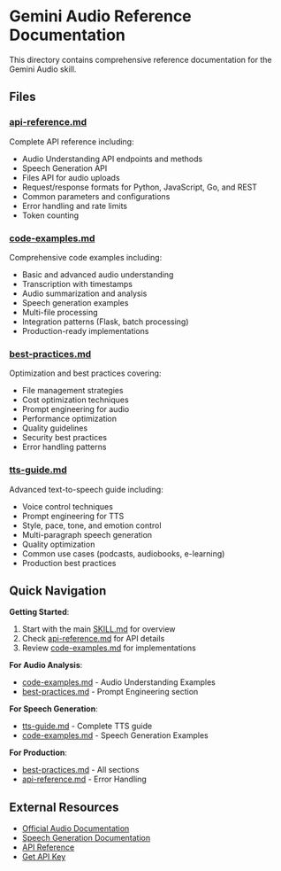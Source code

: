 # Gemini Audio Reference Documentation

This directory contains comprehensive reference documentation for the Gemini Audio skill.

## Files

### [api-reference.md](./api-reference.md)
Complete API reference including:
- Audio Understanding API endpoints and methods
- Speech Generation API
- Files API for audio uploads
- Request/response formats for Python, JavaScript, Go, and REST
- Common parameters and configurations
- Error handling and rate limits
- Token counting

### [code-examples.md](./code-examples.md)
Comprehensive code examples including:
- Basic and advanced audio understanding
- Transcription with timestamps
- Audio summarization and analysis
- Speech generation examples
- Multi-file processing
- Integration patterns (Flask, batch processing)
- Production-ready implementations

### [best-practices.md](./best-practices.md)
Optimization and best practices covering:
- File management strategies
- Cost optimization techniques
- Prompt engineering for audio
- Performance optimization
- Quality guidelines
- Security best practices
- Error handling patterns

### [tts-guide.md](./tts-guide.md)
Advanced text-to-speech guide including:
- Voice control techniques
- Prompt engineering for TTS
- Style, pace, tone, and emotion control
- Multi-paragraph speech generation
- Quality optimization
- Common use cases (podcasts, audiobooks, e-learning)
- Production best practices

## Quick Navigation

**Getting Started**:
1. Start with the main [SKILL.md](../SKILL.md) for overview
2. Check [api-reference.md](./api-reference.md) for API details
3. Review [code-examples.md](./code-examples.md) for implementations

**For Audio Analysis**:
- [code-examples.md](./code-examples.md) - Audio Understanding Examples
- [best-practices.md](./best-practices.md) - Prompt Engineering section

**For Speech Generation**:
- [tts-guide.md](./tts-guide.md) - Complete TTS guide
- [code-examples.md](./code-examples.md) - Speech Generation Examples

**For Production**:
- [best-practices.md](./best-practices.md) - All sections
- [api-reference.md](./api-reference.md) - Error Handling

## External Resources

- [Official Audio Documentation](https://ai.google.dev/gemini-api/docs/audio)
- [Speech Generation Documentation](https://ai.google.dev/gemini-api/docs/speech-generation)
- [API Reference](https://ai.google.dev/api/generate-content)
- [Get API Key](https://aistudio.google.com/apikey)
